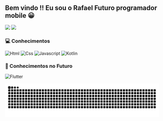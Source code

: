 <div>

## Bem vindo !! Eu sou o Rafael Futuro programador mobile 😀
<img height = 180em src="https://github-readme-stats.vercel.app/api?username=RafaXml&theme=gruvbox&show_icons=true"/>  
<img height = 180em src="https://github-readme-stats.vercel.app/api/top-langs/?username=RafaXml&layout=compact&langs_count=7&theme=gruvbox"/>

</div>

 
<div>

 ### 💻 Conhecimentos 
  
  ![Html](https://img.shields.io/badge/HTML5-E34F26?style=for-the-badge&logo=html5&logoColor=white)
  ![Css](https://img.shields.io/badge/CSS3-1572B6?style=for-the-badge&logo=css3&logoColor=white)
  ![Javascript](https://img.shields.io/badge/JavaScript-F7DF1E?style=for-the-badge&logo=javascript&logoColor=black)
  ![Kotlin](https://img.shields.io/badge/Kotlin-0095D5?&style=for-the-badge&logo=kotlin&logoColor=white)

### 🌟 Conhecimentos no Futuro 

![Flutter](https://img.shields.io/badge/Flutter-02569B?style=for-the-badge&logo=flutter&logoColor=white)

</div>

 ![Snake animation](https://github.com/RafaXml/RafaXml/blob/output/github-contribution-grid-snake.svg)
